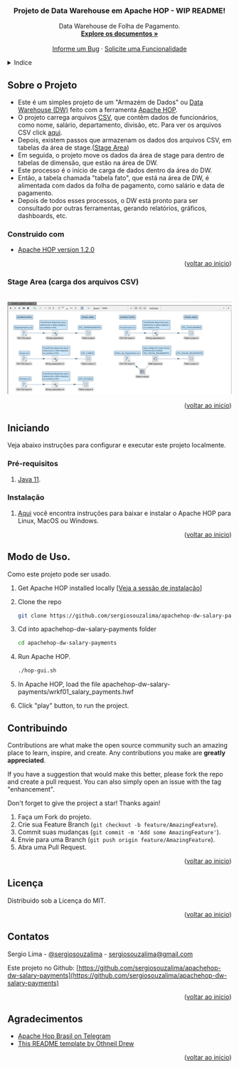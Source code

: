 <div id="top"></div>
<!--
*** Thanks for checking out this README file.
*** If you have a suggestion, please fork the repo and create a pull request
*** or open an issue with the tag "enhancement".
*** Don't forget to give the project a star!
*** Thank you!
-->

<div align="center">
<h3 align="center">Projeto de Data Warehouse em Apache HOP - WIP README!</h3>
  <p align="center">
    Data Warehouse de Folha de Pagamento.
    <br />
    <a href="https://github.com/sergiosouzalima/apachehop-dw-salary-payments">
    <strong>Explore os documentos »</strong></a>
    <br />
    <br />
    <a href="https://github.com/sergiosouzalima/apachehop-dw-salary-payments/issues">Informe um Bug</a>
    ·
    <a href="https://github.com/sergiosouzalima/apachehop-dw-salary-payments/issues">Solicite uma Funcionalidade</a>
  </p>
</div>

<!-- TABLE OF CONTENTS -->
<details>
  <summary>Indice</summary>
  <ol>
    <li>
      <a href="#about-the-project">Sobre o Projeto</a>
      <ul>
        <li><a href="#built-with">Construído com</a></li>
      </ul>
    </li>
    <li>
      <a href="#getting-started">Iniciando</a>
      <ul>
        <li><a href="#prerequisites">Prerequisitos</a></li>
        <li><a href="#installation">Instalação</a></li>
      </ul>
    </li>
    <li><a href="#usage">Uso</a></li>
    <li><a href="#contributing">Contribuição</a></li>
    <li><a href="#license">Licença</a></li>
    <li><a href="#contact">Contato</a></li>
    <li><a href="#acknowledgments">Agradecimentos</a></li>
  </ol>
</details>

<!-- ABOUT THE PROJECT -->

<div id="about-the-project"></div>


## Sobre o Projeto

* Este é um simples projeto de um "Armazém de Dados" ou <a href="https://pt.wikipedia.org/wiki/Armazém_de_dados" target="_blank">Data Warehouse (DW)</a> feito com a ferramenta <a href="https://hop.apache.org" target="_blank">Apache HOP</a>.<br />
* O projeto carrega arquivos <a href="https://pt.wikipedia.org/wiki/Comma-separated_values#:~:text=Os%20arquivos%20Comma-separated%20values,Excel%20e%20o%20LibreOffice%20Calc" target="_blank">CSV<a>, que contêm dados de funcionários, como nome, salário, departamento, divisão, etc. Para ver os arquivos CSV click <a href="https://github.com/sergiosouzalima/apachehop-dw-salary-payments/tree/master/datasets" target="_blank">aqui</a>.<br />
* Depois, existem passos que armazenam os dados dos arquivos CSV, em tabelas da área de stage.(<a href="#stage-area">Stage Area</a>)<br />
* Em seguida, o projeto move os dados da área de stage para dentro de tabelas de dimensão, que estão na área de DW.<br />
* Este processo é o início de carga de dados dentro da área do DW.<br />
* Então, a tabela chamada "tabela fato", que está na área de DW, é alimentada com dados da folha de pagamento, como salário e data de pagamento.
* Depois de todos esses processos, o DW está pronto para ser consultado por outras ferramentas, gerando relatórios, gráficos, dashboards, etc.

<div id="built-with"></div>

### Construido com
* <a href="https://hop.apache.org" target="_blank">Apache HOP version 1.2.0</a>

<p align="right">(<a href="#top">voltar ao inicio</a>)</p>


<div id="stage-area"></div>

### Stage Area (carga dos arquivos CSV)

<!-- About the project image -->
<br />
<div align="center">
  <a href="https://github.com/sergiosouzalima/apachehop-dw-salary-payments">
    <img src="images/wrkf01_pipe01.png" alt="Stage Area">
  </a>
</div>

<p align="right">(<a href="#top">voltar ao inicio</a>)</p>


<!-- GETTING STARTED -->
## Iniciando

Veja abaixo instruções para configurar e executar este projeto localmente.<br />

### Pré-requisitos

1. <a href="https://www.java.com/en/download/help/download_options.html" target="_blank">Java 11</a>.

<div id="installation"></div>

### Instalação

1. <a href="https://hop.apache.org/manual/latest/getting-started/hop-download-install.html" target="_blank">Aqui</a>
 você encontra instruções para baixar e instalar o Apache HOP para Linux, MacOS ou Windows.

<p align="right">(<a href="#top">voltar ao inicio</a>)</p>

<!-- USAGE EXAMPLES -->
## Modo de Uso.

Como este projeto pode ser usado.

1. Get Apache HOP installed locally [<a href="#installation">Veja a sessão de instalação</a>]

2. Clone the repo
   ```sh
   git clone https://github.com/sergiosouzalima/apachehop-dw-salary-payments.git
   ```
3. Cd into apachehop-dw-salary-payments folder
   ```sh
   cd apachehop-dw-salary-payments
   ```
4. Run Apache HOP.
   ```sh
   ./hop-gui.sh
   ```
5. In Apache HOP, load the file apachehop-dw-salary-payments/wrkf01_salary_payments.hwf

6. Click "play" button, to run the project.



<!-- CONTRIBUTING -->
## Contribuindo

Contributions are what make the open source community such an amazing place to learn, inspire, and create. Any contributions you make are **greatly appreciated**.

If you have a suggestion that would make this better, please fork the repo and create a pull request. You can also simply open an issue with the tag "enhancement".


Don't forget to give the project a star! Thanks again!

1. Faça um Fork do projeto.
2. Crie sua Feature Branch (`git checkout -b feature/AmazingFeature`).
3. Commit suas mudanças (`git commit -m 'Add some AmazingFeature'`).
4. Envie para uma Branch (`git push origin feature/AmazingFeature`).
5. Abra uma Pull Request.

<p align="right">(<a href="#top">voltar ao inicio</a>)</p>

<!-- LICENSE -->
## Licença

Distribuido sob a Licença do MIT.

<p align="right">(<a href="#top">voltar ao inicio</a>)</p>

<!-- CONTACT -->
## Contatos

Sergio Lima - [@sergiosouzalima](https://twitter.com/sergiosouzalima) - sergiosouzalima@gmail.com

Este projeto no Github: [https://github.com/sergiosouzalima/apachehop-dw-salary-payments](https://github.com/sergiosouzalima/apachehop-dw-salary-payments)

<p align="right">(<a href="#top">voltar ao inicio</a>)</p>

<!-- ACKNOWLEDGMENTS -->
## Agradecimentos

* [Apache Hop Brasil on Telegram](https://t.me/apachehop)
* [This README template by Othneil Drew](https://github.com/othneildrew/Best-README-Template)

<p align="right">(<a href="#top">voltar ao inicio</a>)</p>
